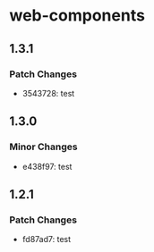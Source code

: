 # web-components

## 1.3.1

### Patch Changes

- 3543728: test

## 1.3.0

### Minor Changes

- e438f97: test

## 1.2.1

### Patch Changes

- fd87ad7: test
